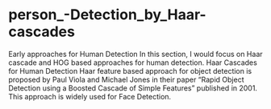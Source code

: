 # person_-Detection_by_Haar-cascades
Early approaches for Human Detection  In this section, I would focus on Haar cascade and HOG based approaches for human detection. Haar Cascades for Human Detection  Haar feature based approach for object detection is proposed by Paul Viola and Michael Jones in their paper “Rapid Object Detection using a Boosted Cascade of Simple Features” published in 2001. This approach is widely used for Face Detection.
